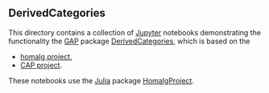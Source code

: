 ## DerivedCategories

This directory contains a collection of [Jupyter](https://jupyter.org/) notebooks demonstrating the functionality the [GAP](https://www.gap-system.org/) package [DerivedCategories](https://github.com/homalg-project/Locales), which is based on the

* [homalg project](https://github.com/homalg-project/homalg_project/),
* [CAP project](https://github.com/homalg-project/CAP_project/).

These notebooks use the [Julia](https://julialang.org/) package [HomalgProject](https://github.com/homalg-project/HomalgProject.jl).
